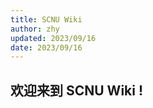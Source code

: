 ```yaml
---
title: SCNU Wiki
author: zhy
updated: 2023/09/16
date: 2023/09/16
---
```


## 欢迎来到 **SCNU Wiki !**

<script>
  // #758
  document.getElementsByClassName('md-nav__title')[1].click()
</script>